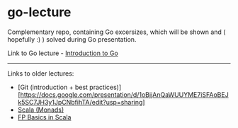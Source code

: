 # go-lecture

Complementary repo, containing Go excersizes, which will be shown and ( hopefully :) ) solved during Go presentation.

Link to Go lecture - [Introduction to Go](https://docs.google.com/presentation/d/1NCijAjwSVZjDhr3Ko1ewoJE9xcMNXOLK1I7j9buxk84/edit?usp=sharing)

---------------------------------
Links to older lectures:
- [Git (introduction + best practices)][https://docs.google.com/presentation/d/1oBjjAnQaWUUYME7iSFAoBEJk5SC7JH3y1JpCNbfihTA/edit?usp=sharing]
- [Scala (Monads)](https://drive.google.com/file/d/1o6nPUokqWlp78oxFfvYXnbMNCA10O4ap/view?usp=sharing)
- [FP Basics in Scala](https://drive.google.com/file/d/1SKiLaRgv30c6XxqWFGWvDvt5ddOWeL0o/view?usp=sharing)
